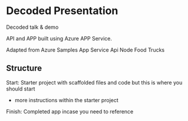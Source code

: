 # Decoded Presentation

Decoded talk & demo

API and APP built using Azure APP Service.

Adapted from Azure Samples App Service Api Node Food Trucks

## Structure

Start: Starter project with scaffolded files and code but this is where you should start
- more instructions within the starter project

Finish: Completed app incase you need to reference



